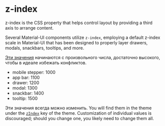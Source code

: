 # z-index

<p class="description">z-index is the CSS property that helps control layout by providing a third axis to arrange content.</p>

Several Material-UI components utilize `z-index`, employing a default z-index scale in Material-UI that has been designed to properly layer drawers, modals, snackbars, tooltips, and more.

[Эти значения](https://github.com/mui-org/material-ui/blob/6957c91608e7c9cc73f3b5b1085de0b37a5fb25d/packages/material-ui/src/styles/zIndex.js#L4) начинаются с произвольного числа, достаточно высокого, чтобы в идеале избежать конфликтов.

- mobile stepper: 1000
- app bar: 1100
- drawer: 1200
- modal: 1300
- snackbar: 1400
- tooltip: 1500

Эти значения всегда можно изменить. You will find them in the theme under the [`zIndex`](/customization/default-theme/?expend-path=$.zIndex) key of the theme. Customization of individual values is discouraged; should you change one, you likely need to change them all.
